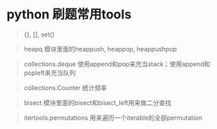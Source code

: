 # python 刷题常用tools

> {}, [], set()

> heapq 模块里面的heappush, heappop, heappushpop

> collections.deque 使用append和pop来充当stack；使用append和popleft来充当队列

> collections.Counter 统计频率

> bisect 模块里面的bisect和bisect_left用来做二分查找

> itertools.permutations 用来遍历一个iterable的全部permutation
 